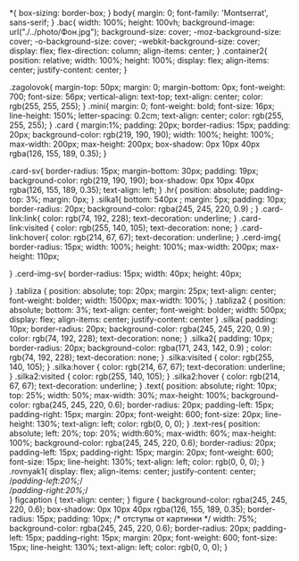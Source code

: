 *{
    box-sizing: border-box;
}
body{
    margin: 0;
    font-family: 'Montserrat', sans-serif;
}
.bac{
    width: 100%;
    height: 100vh;
    background-image: url("./../photo/Фон.jpg");
    background-size: cover; 
    -moz-background-size: cover; 
    -o-background-size: cover; 
    -webkit-background-size: cover;
    display: flex;
    flex-direction: column;
    align-items: center;
}
.container2{
    position: relative;
    width: 100%;
    height: 100%;
    display: flex;
    align-items: center;
    justify-content: center;
}

.zagolovok{
    margin-top: 50px;
    margin: 0;
    margin-bottom: 0px;
    font-weight: 700;
    font-size: 56px;
    vertical-align: text-top;
    text-align: center;
    color: rgb(255, 255, 255);
}
.mini{
    margin: 0;
    font-weight: bold;
    font-size: 16px;
    line-height: 150%;
    letter-spacing: 0.2cm;
    text-align: center;
    color: rgb(255, 255, 255);
}
.card
{
    margin:1%;
    padding: 20px;
    border-radius: 15px;
    padding: 20px;
    background-color: rgb(219, 190, 190);
    width: 100%;
    height: 100%;
    max-width: 200px;
    max-height: 200px;
    box-shadow: 0px 10px 40px rgba(126, 155, 189, 0.35);
}

.card-sv{
    border-radius: 15px;
    margin-bottom: 30px;
    padding: 19px;
    background-color: rgb(219, 190, 190);
    box-shadow: 0px 10px 40px rgba(126, 155, 189, 0.35);
	text-align: left;
}
.hr{
    position: absolute;
    padding-top: 3%; 
    margin: 0px;
}
.silka1{
    bottom: 540px ;
    margin: 5px;
    padding: 10px;
    border-radius: 20px;
    background-color: rgba(245, 245, 220, 0.9) ;
}
.card-link:link{
    color: rgb(74, 192, 228);
    text-decoration: underline;
}
.card-link:visited
{
    color: rgb(255, 140, 105);
    text-decoration: none;
}
.card-link:hover{
    color: rgb(214, 67, 67);
    text-decoration: underline;
}
.cerd-img{
    border-radius: 15px;
    width: 100%;
    height: 100%;
    max-width: 200px;
    max-height:  110px;
    
}
.cerd-img-sv{
    border-radius: 15px;
    width: 40px;
    height:  40px;
    
}
.tabliza
{
    position: absolute;
    top: 20px;
    margin: 25px;
    text-align: center;
    font-weight: bolder;
    width: 1500px;
    max-width: 100%;
}
.tabliza2
{
    position: absolute;
    bottom: 3%;
    text-align: center;
    font-weight: bolder;
    width: 500px;
	display: flex;
    align-items: center;
    justify-content: center
}
.silka{
    padding: 10px;
    border-radius: 20px;
    background-color: rgba(245, 245, 220, 0.9) ;
    color: rgb(74, 192, 228);
    text-decoration: none;
}
.silka2{
    padding: 10px;
    border-radius: 20px;
    background-color: rgba(171, 243, 142, 0.9) ;
    color: rgb(74, 192, 228);
    text-decoration: none;
}
.silka:visited
{
    color: rgb(255, 140, 105);
}
.silka:hover
{
    color: rgb(214, 67, 67);
    text-decoration: underline;
}
.silka2:visited
{
    color: rgb(255, 140, 105);
}
.silka2:hover
{
    color: rgb(214, 67, 67);
    text-decoration: underline;
}
.text{
    position: absolute;
    right: 10px;
    top: 25%;
    width: 50%;
    max-width: 30%;
    max-height: 100%;
    background-color: rgba(245, 245, 220, 0.6);
    border-radius: 20px;
    padding-left: 15px;
    padding-right: 15px;
    margin: 20px;
    font-weight: 600;
    font-size: 20px;
    line-height: 130%;
    text-align: left;
    color: rgb(0, 0, 0);
}
.text-res{
    position: absolute;
    left: 20%;
    top: 20%;
    width:60%;
    max-width: 60%;
    max-height: 100%;
    background-color: rgba(245, 245, 220, 0.6);
    border-radius: 20px;
    padding-left: 15px;
    padding-right: 15px;
    margin: 20px;
    font-weight: 600;
    font-size: 15px;
    line-height: 130%;
    text-align: left;
    color: rgb(0, 0, 0);
}
.rovnyak1{
	display: flex;
  align-items: center;
  justify-content: center;
	/*padding-left:20%;*/  
	/*padding-right:20%;*/  
}
figcaption { 
	text-align: center;
}
figure {
background-color: rgba(245, 245, 220, 0.6);
box-shadow: 0px 10px 40px rgba(126, 155, 189, 0.35);
border-radius: 15px;
padding: 10px; /* отступы от картинки */
width: 75%; 
background-color: rgba(245, 245, 220, 0.6);
border-radius: 20px;
padding-left: 15px;
padding-right: 15px;
margin: 20px;
font-weight: 600;
font-size: 15px;
line-height: 130%;
text-align: left;
color: rgb(0, 0, 0);
}
